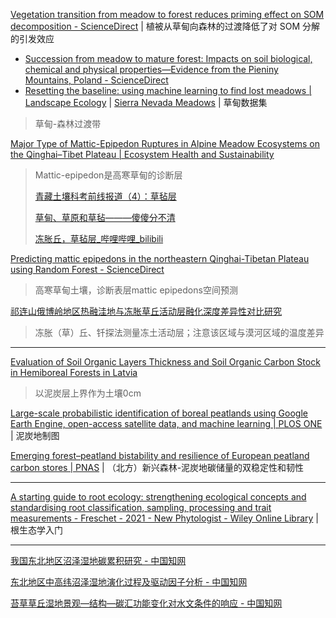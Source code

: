 
[Vegetation transition from meadow to forest reduces priming effect on SOM decomposition - ScienceDirect](https://www.sciencedirect.com/science/article/pii/S0038071723001852) | 植被从草甸向森林的过渡降低了对 SOM 分解的引发效应

- [Succession from meadow to mature forest: Impacts on soil biological, chemical and physical properties—Evidence from the Pieniny Mountains, Poland - ScienceDirect](https://www.sciencedirect.com/science/article/pii/S0341816220300527)
- [Resetting the baseline: using machine learning to find lost meadows | Landscape Ecology](https://link.springer.com/article/10.1007/s10980-023-01726-7) | [Sierra Nevada Meadows](https://meadows.ucdavis.edu/) | 草甸数据集

> 草甸-森林过渡带

[Major Type of Mattic-Epipedon Ruptures in Alpine Meadow Ecosystems on the Qinghai–Tibet Plateau | Ecosystem Health and Sustainability](https://spj.science.org/doi/10.34133/ehs.0082)

> Mattic-epipedon是高寒草甸的诊断层
>
> [青藏土壤科考前线报道（4）：草毡层](https://mp.weixin.qq.com/s/PjqWj7AnPGXST3HKLhEGow)
>
> [草甸、草原和草毡———傻傻分不清](https://mp.weixin.qq.com/s/3c4jYH7R3v9yrwEwXLbsxA)
>
> [冻胀丘，草毡层_哔哩哔哩_bilibili](https://www.bilibili.com/video/BV1P94y167J4/)

[Predicting mattic epipedons in the northeastern Qinghai-Tibetan Plateau using Random Forest - ScienceDirect](https://www.sciencedirect.com/science/article/pii/S2352009417300299?via%3Dihub) 

> 高寒草甸土壤，诊断表层mattic epipedons空间预测

[祁连山俄博岭地区热融洼地与冻胀草丘活动层融化深度差异性对比研究](http://www.bcdt.ac.cn/article/2022/1000-0240/1000-0240-2022-44-1-188.shtml)

> 冻胀（草）丘、钎探法测量冻土活动层；注意该区域与漠河区域的温度差异

------

[Evaluation of Soil Organic Layers Thickness and Soil Organic Carbon Stock in Hemiboreal Forests in Latvia](https://www.mdpi.com/1999-4907/12/7/840)

> 以泥炭层上界作为土壤0cm

[Large-scale probabilistic identification of boreal peatlands using Google Earth Engine, open-access satellite data, and machine learning | PLOS ONE](https://journals.plos.org/plosone/article?id=10.1371/journal.pone.0218165) | 泥炭地制图

[Emerging forest–peatland bistability and resilience of European peatland carbon stores | PNAS](https://www.pnas.org/doi/10.1073/pnas.2101742118?doi=10.1073%2Fpnas.2101742118) | （北方）新兴森林-泥炭地碳储量的双稳定性和韧性

------

[A starting guide to root ecology: strengthening ecological concepts and standardising root classification, sampling, processing and trait measurements - Freschet - 2021 - New Phytologist - Wiley Online Library](https://nph.onlinelibrary.wiley.com/doi/10.1111/nph.17572) | 根生态学入门

------

[我国东北地区沼泽湿地碳累积研究 - 中国知网](https://kns.cnki.net/kcms2/article/abstract?v=YMwpULBJqz5vKKVOniieem8uxXEj6mw8Ili_tAzh8i6m6K6tUGjXUJ9Wgdk5O3xPpCi8XbdNlFcYB11EXJ9YNPRvXPuSYttT0SaZfBaN8LJOkFfAe4kLML43vEMvoPOIC9xb_lqiDj05JsA9H012n5F_WdovzzMdrIxHY7ffCIhF8P6IoDz4wNIEFD1TBApN9rAUqBTNn_o=&uniplatform=NZKPT&language=CHS)

[东北地区中高纬沼泽湿地演化过程及驱动因子分析 - 中国知网](https://kns.cnki.net/kcms2/article/abstract?v=YMwpULBJqz4fmZ4ago9_9wq5uIpfRUfMQLg7rQGqKTSXObTD4I8IpZ6rBhN9q3YlIm3PTh8UwL0yxPqf_34R6nKblmRkP2Cj2_CmrwyLE0QGnKwf8kLLipOfUhLdHpVWNWJg81n1yi4ZUj2o9rtcesdI0TNXEzQMkmcaLZ8meaGVLZBB9F_jE739kec0kTNn-SRXsdd3fdo=&uniplatform=NZKPT&language=CHS)

[苔草草丘湿地景观—结构—碳汇功能变化对水文条件的响应 - 中国知网](https://kns.cnki.net/kcms2/article/abstract?v=YMwpULBJqz4EWziDj_m7GmhwEnsOrpxu9gXNbLlb1d5q1CaPh5tiMajWQbQtH02JPKjwXKLFuy2dj1hWLXJYPVVFU1oEVZFLTI0uwAu27pYLPsJYY1cmvlPj9BMBin-TCiKpHtXifTFW_FRRaBKsRegfdNonWKqsj1loW9lTySkMarb1yJdXQ1hy1eOVTl5WSa28OrW8Yo4=&uniplatform=NZKPT&language=CHS)